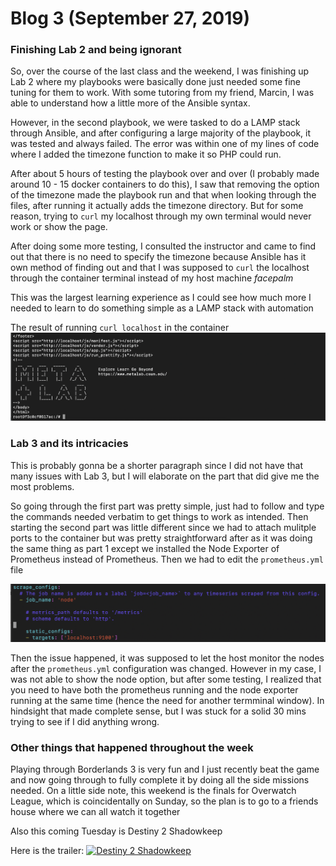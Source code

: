 # Blog 3 (September 27, 2019)

### Finishing Lab 2 and being ignorant

So, over the course of the last class and the weekend, I was finishing up Lab 2 where my playbooks were basically done just needed some fine tuning for them to work.  With some tutoring from my friend, Marcin, I was able to understand how a little more of the Ansible syntax.  

However, in the second playbook, we were tasked to do a LAMP stack through Ansible, and after configuring a large majority of the playbook, it was tested and always failed. The error was within one of my lines of code where I added the timezone function to make it so PHP could run.  

After about 5 hours of testing the playbook over and over (I probably made around 10 - 15 docker containers to do this), I saw that removing the option of the timezone made the playbook run and that when looking through the files, after running it actually adds the timezone directory.  But for some reason, trying to `curl` my localhost through my own terminal would never work or show the page.

After doing some more testing, I consulted the instructor and came to find out that there is no need to specify the timezone because Ansible has it own method of finding out and that I was supposed to `curl` the localhost through the container terminal instead of my host machine _facepalm_ 

This was the largest learning experience as I could see how much more I needed to learn to do something simple as a LAMP stack with automation

The result of running `curl localhost` in the container
![curl localhost pb2](https://github.com/FurenchiFurai/furenchifurai.github.io/blob/master/curl%20localhost.png?raw=true)

### Lab 3 and its intricacies

This is probably gonna be a shorter paragraph since I did not have that many issues with Lab 3, but I will elaborate on the part that did give me the most problems.

So going through the first part was pretty simple, just had to follow and type the commands needed verbatim to get things to work as intended.  Then starting the second part was little different since we had to attach mulitple ports to the container but was pretty straightforward after as it was doing the same thing as part 1 except we installed the Node Exporter of Prometheus instead of Prometheus. Then we had to edit the `prometheus.yml` file 

![prometheus edit](https://github.com/FurenchiFurai/furenchifurai.github.io/blob/master/prometheus%20edit.png?raw=true)

Then the issue happened, it was supposed to let the host monitor the nodes after the `prometheus.yml` configuration was changed.  However in my case, I was not able to show the node option, but after some testing, I realized that you need to have both the prometheus running and the node exporter running at the same time (hence the need for another termminal window).  In hindsight that made complete sense, but I was stuck for a solid 30 mins trying to see if I did anything wrong. 

### Other things that happened throughout the week

Playing through Borderlands 3 is very fun and I just recently beat the game and now going through to fully complete it by doing all the side missions needed. On a little side note, this weekend is the finals for Overwatch League, which is coincidentally on Sunday, so the plan is to go to a friends house where we can all watch it together

Also this coming Tuesday is Destiny 2 Shadowkeep

Here is the trailer:
[![Destiny 2 Shadowkeep](http://img.youtube.com/vi/LFYJTudJ540/0.jpg)](https://www.youtube.com/watch?v=LFYJTudJ540 "Destiny 2 Shadowkeep")

